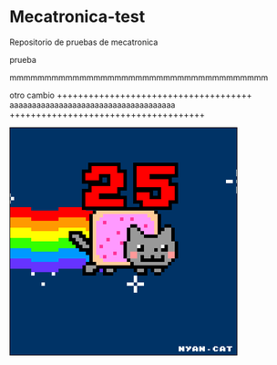 # Mecatronica-test
Repositorio de pruebas de mecatronica

prueba

mmmmmmmmmmmmmmmmmmmmmmmmmmmmmmmmmmmmm

otro cambio
+++++++++++++++++++++++++++++++++++++
aaaaaaaaaaaaaaaaaaaaaaaaaaaaaaaaaaaaa
+++++++++++++++++++++++++++++++++++++

![](Ejercicio2-img1.gif)